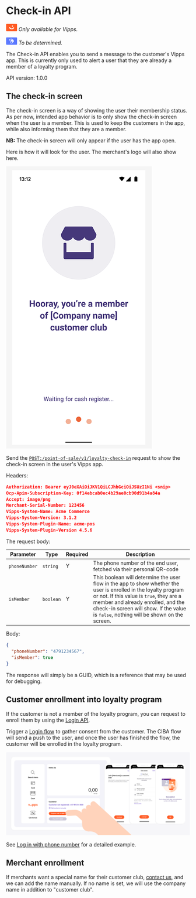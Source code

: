 <!-- START_METADATA
---
title: Check-in API guide
sidebar_label: API guide
sidebar_position: 30
description: Find technical details about integrating with the Check-in API.
pagination_prev: Null
pagination_next: Null
---
END_METADATA -->

# Check-in API

![Vipps](./images/vipps.png) *Only available for Vipps.*

![MobilePay](./images/mp.png) *To be determined.*

The Check-in API enables you to send a message to the customer's Vipps app.
This is currently only used to alert a user that they are already a member of a loyalty program.

API version: 1.0.0


## The check-in screen

The check-in screen is a way of showing the user their membership status. As per now, intended app behavior is to only show the check-in screen when the user is a member. This is used to keep the customers in the app, while also informing them that they are a member.

**NB:** The check-in screen will only appear if the user has the app open.

Here is how it will look for the user. The merchant's logo will also show here.

![Loyalty Flow](images/loyalty_check_in_1.png)

Send the
[`POST:/point-of-sale/v1/loyalty-check-in`](https://developer.vippsmobilepay.com/api/check-in#tag/point-of-sale/operation/initiateLoyaltyCheckIn)
request to show the check-in screen in the user's Vipps app.

Headers:

```json
Authorization: Bearer eyJ0eXAiOiJKV1QiLCJhbGciOiJSUzI1Ni <snip>
Ocp-Apim-Subscription-Key: 0f14ebcab0ec4b29ae0cb90d91b4a84a
Accept: image/png
Merchant-Serial-Number: 123456
Vipps-System-Name: Acme Commerce
Vipps-System-Version: 3.1.2
Vipps-System-Plugin-Name: acme-pos
Vipps-System-Plugin-Version 4.5.6
```

The request body:

| Parameter            | Type      | Required | Description                                                          |
| -------------------- | --------- | -------- | -------------------------------------------------------------------- |
| `phoneNumber`        | `string`  | Y        | The phone number of the end user, fetched via their personal QR-code |
| `isMember`           | `boolean` | Y        | This boolean will determine the user flow in the app to show whether the user is enrolled in the loyalty program or not. If this value is `true`, they are a member and already enrolled, and the check-in screen will show.  If the value is `false`, nothing will be shown on the screen. |

Body:

```json
{
  "phoneNumber": "4791234567",
  "isMember": true
}
```

The response will simply be a GUID, which is a reference that may be used for debugging.

## Customer enrollment into loyalty program

If the customer is not a member of the loyalty program, you can request to enroll them by using the
[Login API](https://developer.vippsmobilepay.com/docs/APIs/login-api).

Trigger a
[Login flow](https://developer.vippsmobilepay.com/docs/APIs/login-api/api-guide/flows/phone-number-ciba-flows)
to gather consent from the customer.
The CIBA flow will send a push to the user, and once the user has finished the flow, the customer will be enrolled in the loyalty program.

![Loyalty Flow](images/POS_step_3.png)

See [Log in with phone number](https://developer.vippsmobilepay.com/docs/APIs/login-api/how-it-works/vipps-login-from-phone-number-api-howitworks/) for a detailed example.

## Merchant enrollment

If merchants want a special name for their customer club, [contact us](https://developer.vippsmobilepay.com/docs/contact/), and we can add the name manually.
If no name is set, we will use the company name in addition to "customer club".
